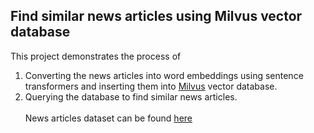 ## Find similar news articles using Milvus vector database

This project demonstrates the process of
1. Converting the news articles into word embeddings using sentence transformers and inserting them into <a href="https://milvus.io/">Milvus</a> vector database.<br>
2. Querying the database to find similar news articles.<br><br> 
News articles dataset can be found <a href="https://www.kaggle.com/datasets/rmisra/news-category-dataset">here</a>
